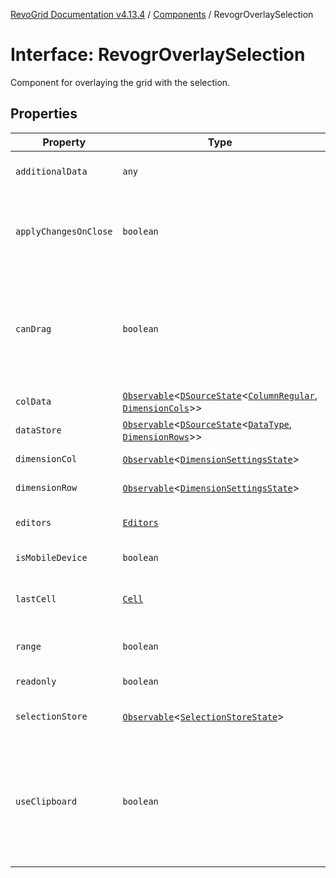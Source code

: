 [RevoGrid Documentation v4.13.4](README.md) / [Components](Namespace.Components.md) / RevogrOverlaySelection

# Interface: RevogrOverlaySelection

Component for overlaying the grid with the selection.

## Properties

| Property | Type | Description | Defined in |
| ------ | ------ | ------ | ------ |
| `additionalData` | `any` | Additional data to pass to renderer. | [src/components.d.ts:574](https://github.com/revolist/revogrid/blob/325e86c31155d90566dec588c08b121b0ae7657a/src/components.d.ts#L574) |
| `applyChangesOnClose` | `boolean` | If true applys changes when cell closes if not Escape. | [src/components.d.ts:578](https://github.com/revolist/revogrid/blob/325e86c31155d90566dec588c08b121b0ae7657a/src/components.d.ts#L578) |
| `canDrag` | `boolean` | Enable revogr-order-editor component (read more in revogr-order-editor component). Allows D&D. | [src/components.d.ts:582](https://github.com/revolist/revogrid/blob/325e86c31155d90566dec588c08b121b0ae7657a/src/components.d.ts#L582) |
| `colData` | [`Observable`](TypeAlias.Observable.md)\<[`DSourceState`](TypeAlias.DSourceState.md)\<[`ColumnRegular`](Interface.ColumnRegular.md), [`DimensionCols`](TypeAlias.DimensionCols.md)\>\> | Column data store. | [src/components.d.ts:586](https://github.com/revolist/revogrid/blob/325e86c31155d90566dec588c08b121b0ae7657a/src/components.d.ts#L586) |
| `dataStore` | [`Observable`](TypeAlias.Observable.md)\<[`DSourceState`](TypeAlias.DSourceState.md)\<[`DataType`](TypeAlias.DataType.md), [`DimensionRows`](TypeAlias.DimensionRows.md)\>\> | Row data store. | [src/components.d.ts:590](https://github.com/revolist/revogrid/blob/325e86c31155d90566dec588c08b121b0ae7657a/src/components.d.ts#L590) |
| `dimensionCol` | [`Observable`](TypeAlias.Observable.md)\<[`DimensionSettingsState`](Interface.DimensionSettingsState.md)\> | Dimension settings X. | [src/components.d.ts:594](https://github.com/revolist/revogrid/blob/325e86c31155d90566dec588c08b121b0ae7657a/src/components.d.ts#L594) |
| `dimensionRow` | [`Observable`](TypeAlias.Observable.md)\<[`DimensionSettingsState`](Interface.DimensionSettingsState.md)\> | Dimension settings Y. | [src/components.d.ts:598](https://github.com/revolist/revogrid/blob/325e86c31155d90566dec588c08b121b0ae7657a/src/components.d.ts#L598) |
| `editors` | [`Editors`](TypeAlias.Editors.md) | Custom editors register. | [src/components.d.ts:602](https://github.com/revolist/revogrid/blob/325e86c31155d90566dec588c08b121b0ae7657a/src/components.d.ts#L602) |
| `isMobileDevice` | `boolean` | Is mobile view mode. | [src/components.d.ts:606](https://github.com/revolist/revogrid/blob/325e86c31155d90566dec588c08b121b0ae7657a/src/components.d.ts#L606) |
| `lastCell` | [`Cell`](Interface.Cell.md) | Last real coordinates positions + 1. | [src/components.d.ts:610](https://github.com/revolist/revogrid/blob/325e86c31155d90566dec588c08b121b0ae7657a/src/components.d.ts#L610) |
| `range` | `boolean` | Range selection allowed. | [src/components.d.ts:614](https://github.com/revolist/revogrid/blob/325e86c31155d90566dec588c08b121b0ae7657a/src/components.d.ts#L614) |
| `readonly` | `boolean` | Readonly mode. | [src/components.d.ts:618](https://github.com/revolist/revogrid/blob/325e86c31155d90566dec588c08b121b0ae7657a/src/components.d.ts#L618) |
| `selectionStore` | [`Observable`](TypeAlias.Observable.md)\<[`SelectionStoreState`](TypeAlias.SelectionStoreState.md)\> | Selection, range, focus. | [src/components.d.ts:622](https://github.com/revolist/revogrid/blob/325e86c31155d90566dec588c08b121b0ae7657a/src/components.d.ts#L622) |
| `useClipboard` | `boolean` | Enable revogr-clipboard component (read more in revogr-clipboard component). Allows copy/paste. | [src/components.d.ts:626](https://github.com/revolist/revogrid/blob/325e86c31155d90566dec588c08b121b0ae7657a/src/components.d.ts#L626) |
